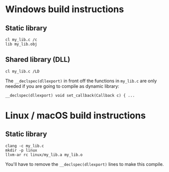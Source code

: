 # Windows build instructions

## Static library
```
cl my_lib.c /c
lib my_lib.obj
```

## Shared library (DLL)
```
cl my_lib.c /LD
```
The `__declspec(dllexport)` in front off the functions in `my_lib.c` are only needed if you are going to compile as dynamic library:
```
__declspec(dllexport) void set_callback(Callback c) { ...
```

# Linux / macOS build instructions

## Static library
```
clang -c my_lib.c
mkdir -p linux  
llvm-ar rc linux/my_lib.a my_lib.o
```
You'll have to remove the `__declspec(dllexport)` lines to make this compile.
